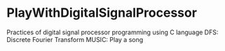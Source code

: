 # PlayWithDigitalSignalProcessor
Practices of digital signal processor programming using C language
DFS: Discrete Fourier Transform
MUSIC: Play a song
